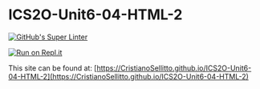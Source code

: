 # ICS2O-Unit6-04-HTML-2

[![GitHub's Super Linter](https://github.com/CristianoSellitto/ICS2O-Unit6-04-HTML-2/workflows/GitHub's%20Super%20Linter/badge.svg)](https://github.com/CristianoSellitto/ICS2O-Unit6-04-HTML-2/actions)

[![Run on Repl.it](https://repl.it/badge/github/CristianoSellitto/ICS2O-Unit6-04-HTML-2)](https://repl.it/github/CristianoSellitto/ICS2O-Unit6-04-HTML-2)

This site can be found at: [https://CristianoSellitto.github.io/ICS2O-Unit6-04-HTML-2](https://CristianoSellitto.github.io/ICS2O-Unit6-04-HTML-2)
